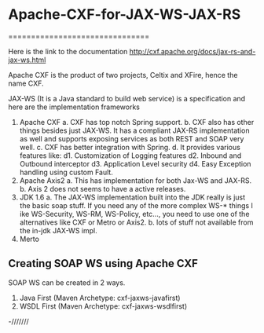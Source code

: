 # Apache-CXF-for-JAX-WS-JAX-RS
===============================

Here is the link to the documentation
http://cxf.apache.org/docs/jax-rs-and-jax-ws.html

Apache CXF is the product of two projects, Celtix and XFire, hence the name CXF.

JAX-WS (It is a Java standard to build web service) is a specification and here are the implementation frameworks
  1. Apache CXF
        a. CXF has top notch Spring support.
        b. CXF also has other things besides just JAX-WS. It has a compliant JAX-RS implementation as well and supports exposing 
          services as both REST and SOAP very well.
        c. CXF has better integration with Spring.
        d. It provides various features like:
            d1. Customization of Logging features
            d2. Inbound and Outbound interceptor
            d3. Application Level security
            d4. Easy Exception handling using custom Fault.
  2. Apache Axis2
        a. This has implementation for both Jax-WS and JAX-RS.
        b. Axis 2 does not seems to have a active releases.
  3. JDK 1.6 
        a. The JAX-WS implementation built into the JDK really is just the basic soap stuff. 
        If you need any of the more complex WS-* things l  ike WS-Security, WS-RM, WS-Policy, etc..., 
        you need to use one of the alternatives like CXF or Metro or Axis2.
        b. lots of stuff not available from the in-jdk JAX-WS impl.
  4. Merto
  
  

Creating SOAP WS using Apache CXF
---------------------------------
SOAP WS can be created in 2 ways.
  1. Java First (Maven Archetype: cxf-jaxws-javafirst)
  2. WSDL First (Maven Archetype: cxf-jaxws-wsdlfirst)
  
  -///////
